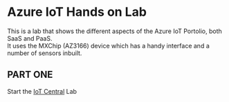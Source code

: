 # Azure IoT Hands on Lab

This is a lab that shows the different aspects of the Azure IoT Portolio, both SaaS and PaaS.  
It uses the MXChip (AZ3166) device which has a handy interface and a number of sensors inbuilt.

## PART ONE

Start the [IoT Central](central) Lab
